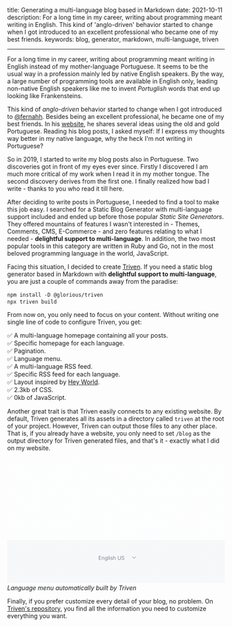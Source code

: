 title: Generating a multi-language blog based in Markdown
date: 2021-10-11
description: For a long time in my career, writing about programming meant writing in English. This kind of 'anglo-driven' behavior started to change when I got introduced to an excellent professional who became one of my best friends.
keywords: blog, generator, markdown, multi-language, triven

---

For a long time in my career, writing about programming meant writing in English instead of my mother-language Portuguese. It seems to be the usual way in a profession mainly led by native English speakers. By the way, a large number of programming tools are available in English only, leading non-native English speakers like me to invent *Portuglish* words that end up looking like Frankensteins.

This kind of *anglo-driven* behavior started to change when I got introduced to [@fernahh](https://twitter.com/fernahh). Besides being an excellent professional, he became one of my best friends. In his [website](https://fernahh.com.br/), he shares several ideas using the old and gold Portuguese. Reading his blog posts, I asked myself: If I express my thoughts way better in my native language, why the heck I'm not writing in Portuguese?

So in 2019, I started to write my blog posts also in Portuguese. Two discoveries got in front of my eyes ever since. Firstly I discovered I am much more critical of my work when I read it in my mother tongue. The second discovery derives from the first one. I finally realized how bad I write - thanks to you who read it till here.

After deciding to write posts in Portuguese, I needed to find a tool to make this job easy. I searched for a Static Blog Generator with multi-language support included and ended up before those popular *Static Site Generators*. They offered mountains of features I wasn't interested in - Themes, Comments, CMS, E-Commerce - and zero features relating to what I needed - **delightful support to multi-language**. In addition, the two most popular tools in this category are written in Ruby and Go, not in the most beloved programming language in the world, JavaScript.

Facing this situation, I decided to create [Triven](https://github.com/glorious-codes/glorious-triven). If you need a static blog generator based in Markdown with **delightful support to multi-language**, you are just a couple of commands away from the paradise:

```
npm install -D @glorious/triven
npx triven build
```

From now on, you only need to focus on your content. Without writing one single line of code to configure Triven, you get:

✅ A multi-language homepage containing all your posts.  
✅ Specific homepage for each language.  
✅ Pagination.  
✅ Language menu.  
✅ A multi-language RSS feed.  
✅ Specific RSS feed for each language.  
✅ Layout inspired by [Hey World](https://world.hey.com/jason/hey-world-b02a6f2e).  
✅ 2.3kb of CSS.  
✅ 0kb of JavaScript.  

Another great trait is that Triven easily connects to any existing website. By default, Triven generates all its assets in a directory called `triven` at the root of your project. However, Triven can output those files to any other place. That is, if you already have a website, you only need to set `/blog` as the output directory for Triven generated files, and that's it - exactly what I did on my website.

![Language menu automatically built by Triven](../../images/language-menu.gif)  
_Language menu automatically built by Triven_

Finally, if you prefer customize every detail of your blog, no problem. On [Triven's repository](https://github.com/glorious-codes/glorious-triven#triven), you find all the information you need to customize everything you want.
